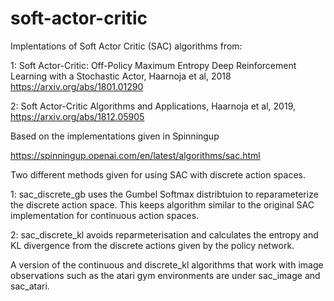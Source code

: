 # soft-actor-critic

Implentations of Soft Actor Critic (SAC) algorithms from:

1: Soft Actor-Critic: Off-Policy Maximum Entropy Deep Reinforcement Learning with a Stochastic Actor, Haarnoja et al, 2018 https://arxiv.org/abs/1801.01290

2: Soft Actor-Critic Algorithms and Applications, Haarnoja et al, 2019, https://arxiv.org/abs/1812.05905

Based on the implementations given in Spinningup

https://spinningup.openai.com/en/latest/algorithms/sac.html

Two different methods given for using SAC with discrete action spaces. 

1: sac_discrete_gb uses the Gumbel Softmax distribtuion to reparameterize the discrete action space. 
   This keeps algorithm similar to the original SAC implementation for continuous action spaces.
   
2: sac_discrete_kl avoids reparmeterisation and calculates the entropy and KL divergence from the discrete actions 
   given by the policy network.
   
A version of the continuous and discrete_kl algorithms that work with image observations such as the atari
gym environments are under sac_image and sac_atari.
